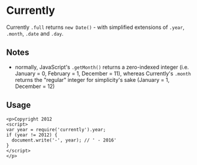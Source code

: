 # Currently

Currently `.full` returns `new Date()` - with simplified extensions of `.year`, `.month`, `.date` and `.day`.

## Notes

 * normally, JavaScript's `.getMonth()` returns a zero-indexed integer (i.e. January = 0, February = 1, December = 11), whereas Currently's `.month` returns the "regular" integer for simplicity's sake (January = 1, December = 12)

## Usage

```
<p>Copyright 2012
<script>
var year = require('currently').year;
if (year != 2012) {
  document.write('-', year); // ' - 2016'
}
</script>
</p>
```
